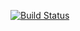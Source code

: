[![Build Status](https://travis-ci.org/fhtw-swp-tutorium/dotNet-swp-test-tool.svg?branch=master)](https://travis-ci.org/fhtw-swp-tutorium/dotNet-swp-test-tool)

